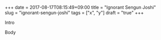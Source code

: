 +++
date = 2017-08-17T08:15:49+09:00
title = "Ignorant Sengun Joshi"
slug = "ignorant-sengun-joshi"
tags = ["x", "y"]
draft = "true"
+++

Intro

<!--more-->

Body


